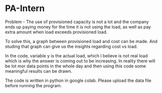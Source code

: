 # PA-Intern

Problem -
The use of provisioned capacity is not a lot and the company ends up paying money for the time it is not using the load, as well as pay extra amount when load exceeds provisioned load.

To solve this, a graph between provisioned load and cost can be made. And studing that graph can give us the insights regarding cost vs load.



In the code, variable y is the actual load, which I believe is not real load which is why the answer is coming out to be increasing. In reality there will be lot mor data points in the whole day and then using this code some meaningful results can be drawn.

The code is written in python in google colab. Please upload the data file before running the program.

